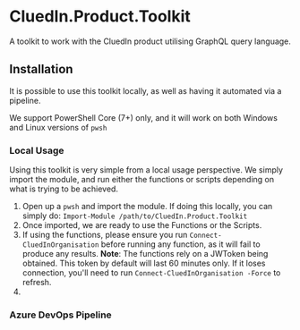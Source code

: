 # CluedIn.Product.Toolkit

A toolkit to work with the CluedIn product utilising GraphQL query language.

## Installation

It is possible to use this toolkit locally, as well as having it automated via a pipeline. 

We support PowerShell Core (7+) only, and it will work on both Windows and Linux versions of `pwsh`

### Local Usage

Using this toolkit is very simple from a local usage perspective. We simply import the module, and run either the functions or scripts depending on what is trying to be achieved.

1. Open up a `pwsh` and import the module. If doing this locally, you can simply do:
    `Import-Module /path/to/CluedIn.Product.Toolkit`
1. Once imported, we are ready to use the Functions or the Scripts.
1. If using the functions, please ensure you run `Connect-CluedInOrganisation` before running any function, as it will fail to produce any results.
    **Note**: The functions rely on a JWToken being obtained. This token by default will last 60 minutes only. If it loses connection, you'll need to run `Connect-CluedInOrganisation -Force` to refresh.
1. 

### Azure DevOps Pipeline